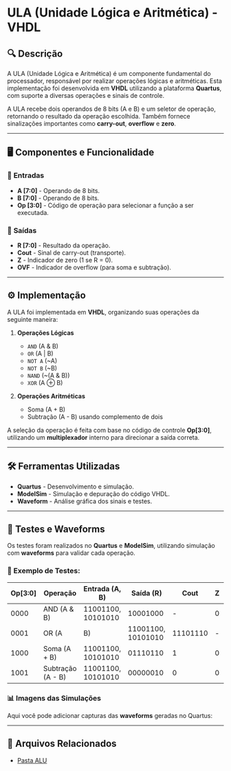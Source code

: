 # ULA (Unidade Lógica e Aritmética) - VHDL

## 🔍 Descrição
A ULA (Unidade Lógica e Aritmética) é um componente fundamental do processador, responsável por realizar operações lógicas e aritméticas. Esta implementação foi desenvolvida em **VHDL** utilizando a plataforma **Quartus**, com suporte a diversas operações e sinais de controle.

A ULA recebe dois operandos de 8 bits (A e B) e um seletor de operação, retornando o resultado da operação escolhida. Também fornece sinalizações importantes como **carry-out**, **overflow** e **zero**.

---

## 🖥️ Componentes e Funcionalidade

### 🔹 **Entradas**
- **A [7:0]** - Operando de 8 bits.
- **B [7:0]** - Operando de 8 bits.
- **Op [3:0]** - Código de operação para selecionar a função a ser executada.

### 🔹 **Saídas**
- **R [7:0]** - Resultado da operação.
- **Cout** - Sinal de carry-out (transporte).
- **Z** - Indicador de zero (1 se R = 0).
- **OVF** - Indicador de overflow (para soma e subtração).

---

## ⚙️ Implementação
A ULA foi implementada em **VHDL**, organizando suas operações da seguinte maneira:

1. **Operações Lógicas**
   - `AND` (A & B)
   - `OR` (A | B)
   - `NOT A` (~A)
   - `NOT B` (~B)
   - `NAND` (~(A & B))
   - `XOR` (A ⊕ B)

2. **Operações Aritméticas**
   - Soma (A + B)
   - Subtração (A - B) usando complemento de dois


A seleção da operação é feita com base no código de controle **Op[3:0]**, utilizando um **multiplexador** interno para direcionar a saída correta.

---

## 🛠️ Ferramentas Utilizadas
- **Quartus** - Desenvolvimento e simulação.
- **ModelSim** - Simulação e depuração do código VHDL.
- **Waveform** - Análise gráfica dos sinais e testes.

---

## 🔬 Testes e Waveforms

Os testes foram realizados no **Quartus** e **ModelSim**, utilizando simulação com **waveforms** para validar cada operação.

### 📌 Exemplo de Testes:
| Op[3:0] | Operação | Entrada (A, B) | Saída (R) | Cout | Z | OVF |
|---------|----------|---------------|-----------|------|---|----|
| 0000 | AND (A & B) | 11001100, 10101010 | 10001000 | - | 0 | - |
| 0001 | OR (A | B) | 11001100, 10101010 | 11101110 | - | 0 | - |
| 1000 | Soma (A + B) | 11001100, 10101010 | 01110110 | 1 | 0 | 0 |
| 1001 | Subtração (A - B) | 11001100, 10101010 | 00000010 | 0 | 0 | 0 |

### 📊 **Imagens das Simulações**
Aqui você pode adicionar capturas das **waveforms** geradas no Quartus:

 



--- 

## 📂 Arquivos Relacionados

- [Pasta ALU](../src/ALU)



